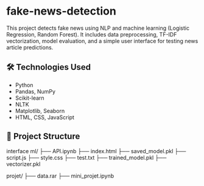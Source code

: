 # fake-news-detection
This project detects fake news using NLP and machine learning (Logistic Regression, Random Forest). It includes data preprocessing, TF-IDF vectorization, model evaluation, and a simple user interface for testing news article predictions.
## 🛠️ Technologies Used

- Python
- Pandas, NumPy
- Scikit-learn
- NLTK
- Matplotlib, Seaborn
- HTML, CSS, JavaScript

## 📂 Project Structure
interface ml/
├── API.ipynb
├── index.html
├── saved_model.pkl
├── script.js
├── style.css
├── test.txt
├── trained_model.pkl
├── vectorizer.pkl

projet/
├── data.rar
├── mini_projet.ipynb

